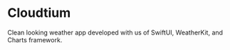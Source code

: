 # Cloudtium
Clean looking weather app developed with us of SwiftUI, WeatherKit, and Charts framework.
